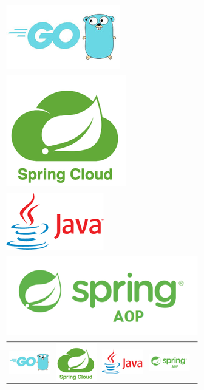 [![Golang](images/Golang.jpeg)](https://github.com/AllUneedisS2/Dictionary/blob/main/Golang.md)

[![SpringCloud](images/SpringCloud.png)](https://github.com/AllUneedisS2/Dictionary/blob/main/SpringCloud.md)

[![Java](images/Java.png)](https://github.com/AllUneedisS2/Dictionary/blob/main/Java.md)

[![SpringAOP](images/SpringAOP.png)](https://github.com/AllUneedisS2/Dictionary/blob/main/SpringAOP.md)


<table>
  <tr>
    <td>
      <a href="https://github.com/AllUneedisS2/Dictionary/blob/main/Golang.md">
        <img src="images/Golang.jpeg" width="120" />
      </a>
    </td>
    <td>
      <a href="https://github.com/AllUneedisS2/Dictionary/blob/main/SpringCloud.md">
        <img src="images/SpringCloud.png" width="120" />
      </a>
    </td>
    <td>
      <a href="https://github.com/AllUneedisS2/Dictionary/blob/main/Java.md">
        <img src="images/Java.png" width="120" />
      </a>
    </td>
    <td>
      <a href="https://github.com/AllUneedisS2/Dictionary/blob/main/SpringAOP.md">
        <img src="images/SpringAOP.png" width="120" />
      </a>
    </td>
    <td>
      <!-- 예시용 빈 셀 -->
    </td>
  </tr>
  <!-- 다음 5개 이미지가 있다면 아래처럼 계속 추가 -->
  <!--
  <tr>
    <td>...</td>
    <td>...</td>
    <td>...</td>
    <td>...</td>
    <td>...</td>
  </tr>
  -->
</table>
